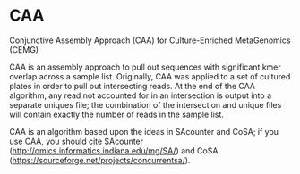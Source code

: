 # CAA

Conjunctive Assembly Approach (CAA) for Culture-Enriched MetaGenomics (CEMG)  

CAA is an assembly approach to pull out sequences with significant kmer overlap across a sample list. Originally, CAA was applied to a set of cultured plates in order to pull out intersecting reads. At the end of the CAA algorithm, any read not accounted for in an intersection is output into a separate uniques file; the combination of the intersection and unique files will contain exactly the number of reads in the sample list.  

CAA is an algorithm based upon the ideas in SAcounter and CoSA; if you use CAA, you should cite SAcounter (http://omics.informatics.indiana.edu/mg/SA/) and CoSA (https://sourceforge.net/projects/concurrentsa/).
